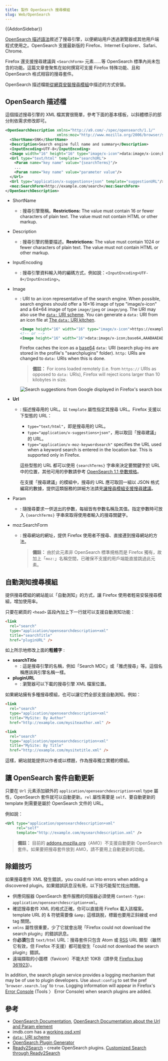```yaml
---
title: 製作 OpenSearch 搜尋模組
slug: Web/OpenSearch
---
```


{{AddonSidebar}}

[OpenSearch 描述語法](https://www.opensearch.org/Specifications/OpenSearch/1.1#OpenSearch_description_document)敘述了搜尋引擎，以便網站用戶透過瀏覽器或其他用戶端程式使用之。OpenSearch 支援最新版的 Firefox、Internet Explorer、Safari、Chrome.

Firefox 還支援搜尋建議與 `<SearchForm>` 元素……等 OpenSearch 標準內尚未包含的功能。這篇文章會聚焦在如何撰寫可支援 Firefox 特殊功能、且和 OpenSearch 格式相容的搜尋套件。

OpenSearch 描述檔能[從網頁安裝搜尋模組](#自動測知搜尋模組)中描述的方式安裝。

## OpenSearch 描述檔

這個描述搜尋引擎的 XML 檔其實很簡單，參考下面的基本樣板，以斜體標示的部分則依需求修改即可。

```xml
<OpenSearchDescription xmlns="http://a9.com/-/spec/opensearch/1.1/"
                       xmlns:moz="http://www.mozilla.org/2006/browser/search/">
  <ShortName>SNK</ShortName>
  <Description>Search engine full name and summary</Description>
  <InputEncoding>UTF-8</InputEncoding>
  <Image width="16" height="16" type="image/x-icon">data:image/x-icon;base64,AAABAAEAEBAAA ...</Image>
  <Url type="text/html" template="searchURL">
    <Param name="key name" value="{searchTerms}"/>
    ...
    <Param name="key name" value="parameter value"/>
  </Url>
  <Url type="application/x-suggestions+json" template="suggestionURL"/>
  <moz:SearchForm>http://example.com/search</moz:SearchForm>
</OpenSearchDescription>
```

- ShortName
  - : 搜尋引擎簡稱。**Restrictions:** The value must contain 16 or fewer characters of plain text. The value must not contain HTML or other markup.
- Description
  - : 搜尋引擎的簡要描述。**Restrictions:** The value must contain 1024 or fewer characters of plain text. The value must not contain HTML or other markup.
- InputEncoding
  - : 搜尋引擎資料輸入時的編碼方式，例如說：`<InputEncoding>UTF-8</InputEncoding>`。
- Image

  - : URI to an icon representative of the search engine. When possible, search engines should offer a 16×16 image of type "image/x-icon" and a 64×64 image of type `image/jpeg` or `image/png`. The URI may also use the [`data:` URI scheme](/zh-TW/docs/Web/HTTP/data_URIs). You can generate a `data:` URI from an icon file at [The `data:` URI kitchen](https://software.hixie.ch/utilities/cgi/data/data).

    ```xml
    <Image height="16" width="16" type="image/x-icon">https://example.com/favicon.ico</Image>
    <!-- or -->
    <Image height="16" width="16">data:image/x-icon;base64,AAABAAEAEBAAA ... DAAA=</Image>
    ```

    Firefox caches the icon as a [base64](https://en.wikipedia.org/wiki/Base64) `data:` URI (search plug-ins are stored in the profile's "searchplugins" folder). `http:` URIs are changed to `data:` URIs when this is done.

    > **備註：** For icons loaded remotely (i.e. from `https://` URIs as opposed to `data:` URIs), Firefox will reject icons larger than 10 kilobytes in size.

    ![Search suggestions from Google displayed in Firefox's search box](searchsuggestionsample.png)

- **Url**

  - : 描述搜尋用的 URL。以 `template` 屬性指定其搜尋 URL。Firefox 支援以下型態的 URL：

    - `type="text/html"`，即是搜尋用的 URL。
    - `type="application/x-suggestions+json"`，用以取回「搜尋建議」的 URL。
    - `type="application/x-moz-keywordsearch"` specifies the URL used when a keyword search is entered in the location bar. This is supported only in Firefox.

    這些型態的 URL 都可以使用 `{searchTerms}` 字串來決定要關鍵字於 URL 中的位置，其他可用的參數請參考 [OpenSearch 1.1 參數規格](https://github.com/dewitt/opensearch/blob/master/opensearch-1-1-draft-6.md#opensearch-11-parameters)。

    在支援「搜尋建議」的模組中，搜尋的 URL 應可取回一組以 JSON 格式編寫的數據，提供這類服務的詳細方法請見[讓搜尋模組支援搜尋建議](/zh-tw/%e8%ae%93%e6%90%9c%e5%b0%8b%e6%a8%a1%e7%b5%84%e6%94%af%e6%8f%b4%e6%90%9c%e5%b0%8b%e5%bb%ba%e8%ad%b0)。

- Param
  - : 隨搜尋要求一併送出的參數，每組皆有參數名稱及其值。指定參數時可放入 `{searchTerms}` 字串來取得使用者輸入的搜尋關鍵字。
- moz:SearchForm

  - : 搜尋網站的網址，提供 Firefox 使用者不搜尋、直接連到搜尋網站的方法。

    > **備註：** 由於此元素非 OpenSearch 標準規格而是 Firefox 獨有，故加上「`moz:`」名稱空間，已確保不支援的用戶端能直接跳過此元素。

## 自動測知搜尋模組

提供搜尋模組的網站能以「自動測知」的方式，讓 Firefox 使用者輕易安裝搜尋模組，增加使用率。

只要在網頁的 `<head>` 區段內加上下一行就可以支援自動測知功能：

```html
<link
  rel="search"
  type="application/opensearchdescription+xml"
  title="searchTitle"
  href="pluginURL" />
```

如上所示地修改上面的**粗體字** :

- **searchTitle**
  - : 這是搜尋引擎的名稱，例如「Search MDC」或「雅虎搜尋」等。這個名稱應該與引擎名稱一樣。
- **pluginURL**
  - : 瀏覽器可以下載的搜尋引擎 XML 檔案位置。

如果網站擁有多種搜尋模組，也可以讓它們全部支援自動測知。例如：

```html
<link
  rel="search"
  type="application/opensearchdescription+xml"
  title="MySite: By Author"
  href="http://example.com/mysiteauthor.xml" />

<link
  rel="search"
  type="application/opensearchdescription+xml"
  title="MySite: By Title"
  href="http://example.com/mysitetitle.xml" />
```

這樣，網站就能提供以作者或以標題，作為搜尋獨立實體的模組。

## 讓 OpenSearch 套件自動更新

只要在 `Url` 元素添加額外的
`application/opensearchdescription+xml` type 屬性，OpenSearch 套件就可以自動更新。`rel` 屬性需要是 `self`、要自動更新的 template 則需要是屬於 OpenSearch 文件的 URL。

例如說：

```xml
<Url type="application/opensearchdescription+xml"
     rel="self"
     template="http://example.com/mysearchdescription.xml" />
```

> **備註：** 目前的 [addons.mozilla.org](https://addons.mozilla.org)（AMO）不支援自動更新 OpenSearch 套件。如果要把搜尋套件放到 AMO，請不要用上自動更新的功能。

## 除錯技巧

如果搜尋套件 XML 發生錯誤，you could run into errors when adding a discovered plugin。如果錯誤訊息沒有用，以下技巧能幫忙找出問題。

- 供應伺服器 OpenSearch 套件服務的伺服器必須使用 `Content-Type: application/opensearchdescription+xml`。
- 確認搜尋套件 XML 的格式正確。你可以直接用 Firefox 載入該檔案。template URL 的 & 符號需要像 `&amp;` 這樣跳脫，標籤也要用正斜線或 end tag 關閉。
- `xmlns` 屬性很重要，少了它就會出現「Firefox could not download the search plugin」的錯誤訊息。
- 你**必須**包含 `text/html` URL：搜尋套件只包含 Atom 或 [RSS](/zh-TW/RSS) URL 類型（雖然它有效，但 Firefox 不支援）都可能發生「could not download the search plugin」錯誤。
- 遠端擷取的小圖標（favicon）不能大於 10KB（請參見 [Firefox bug 361923](https://bugzil.la/361923)）。

In addition, the search plugin service provides a logging mechanism that may be of use to plugin developers. Use `about:config` to set the pref '`browser.search.log`' to `true`. Logging information will appear in Firefox's [Error Console](/zh-TW/Error_Console) (Tools 〉 Error Console) when search plugins are added.

## 參考

- [OpenSearch Documentation](http://opensearch.org/), [OpenSearch Documentation about the Url and Param element](https://www.opensearch.org/Specifications/OpenSearch/Extensions/Parameter/1.0)
- imdb.com has a [working osd.xml](http://i.media-imdb.com/images/SFccbe1e4d909ef8b8077201c3c5aac349/imdbsearch.xml)
- [`data:` URI scheme](http://en.wikipedia.org/wiki/Data:_URI_scheme)
- [OpenSearch Plugin Generator](http://www.7is7.com/software/firefox/opensearch.html)
- [Ready2Search](https://ready.to/search/en) - create OpenSearch plugins. [Customized Search through Ready2Search](https://ready.to/search/make/en_make_plugin.htm)
